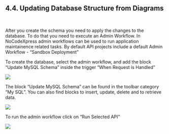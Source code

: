 ## 4.4. Updating Database Structure from Diagrams
<br/>


After you create the schema you need to apply the changes to the database. To do that you need to execute an Admin Workflow. In NoCodeXpress admin workflows can be used to run application maintainence related tasks. By default API projects include a default Admin Workflow - “Sandbox Deployment”

To create the database, select the admin workflow, and add the block “Update MySQL Schema” inside the trigger “When Request is Handled”

<img style="max-width:700px;max-height:350px" class="hovarable" src="https://less-code-archive.sgp1.cdn.digitaloceanspaces.com/docimages/new/0057.png"/>

The block “Update MySQL Schema” can be found in the toolbar category “My SQL”. You can also find blocks to insert, update, delete and to retrieve data.

<img style="max-width:700px;max-height:350px" class="hovarable" src="https://less-code-archive.sgp1.cdn.digitaloceanspaces.com/docimages/new/0058.png"/>

To run the admin workflow click on “Run Selected API”

<img style="max-width:700px;max-height:350px" class="hovarable" src="https://less-code-archive.sgp1.cdn.digitaloceanspaces.com/docimages/new/0059.png"/>
